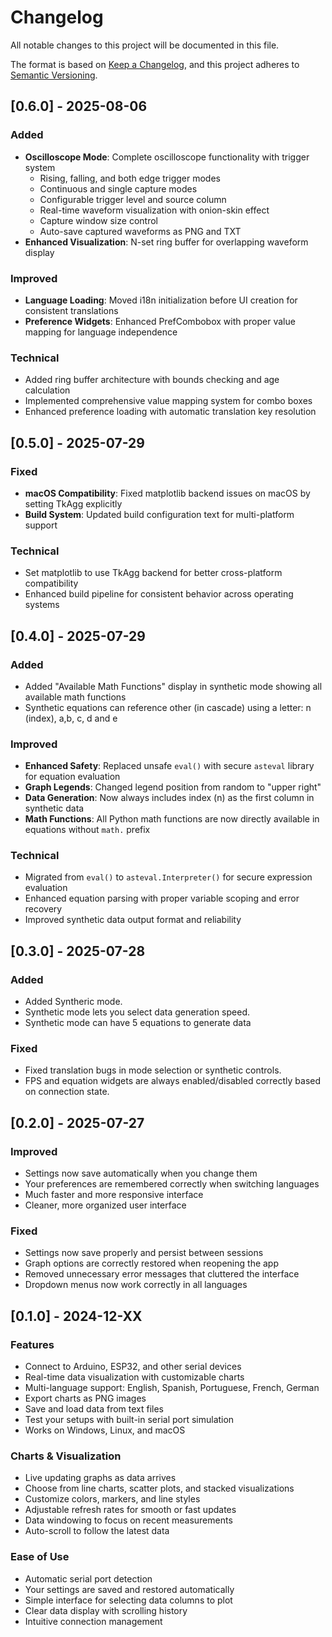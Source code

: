# Changelog

All notable changes to this project will be documented in this file.

The format is based on [Keep a Changelog](https://keepachangelog.com/en/1.0.0/),
and this project adheres to [Semantic Versioning](https://semver.org/spec/v2.0.0.html).

## [0.6.0] - 2025-08-06

### Added
- **Oscilloscope Mode**: Complete oscilloscope functionality with trigger system
  - Rising, falling, and both edge trigger modes
  - Continuous and single capture modes  
  - Configurable trigger level and source column
  - Real-time waveform visualization with onion-skin effect
  - Capture window size control
  - Auto-save captured waveforms as PNG and TXT
- **Enhanced Visualization**: N-set ring buffer for overlapping waveform display

### Improved  
- **Language Loading**: Moved i18n initialization before UI creation for consistent translations
- **Preference Widgets**: Enhanced PrefCombobox with proper value mapping for language independence

### Technical
- Added ring buffer architecture with bounds checking and age calculation
- Implemented comprehensive value mapping system for combo boxes
- Enhanced preference loading with automatic translation key resolution

## [0.5.0] - 2025-07-29

### Fixed
- **macOS Compatibility**: Fixed matplotlib backend issues on macOS by setting TkAgg explicitly
- **Build System**: Updated build configuration text for multi-platform support

### Technical
- Set matplotlib to use TkAgg backend for better cross-platform compatibility
- Enhanced build pipeline for consistent behavior across operating systems

## [0.4.0] - 2025-07-29

### Added
- Added "Available Math Functions" display in synthetic mode showing all available math functions
- Synthetic equations can reference other (in cascade) using a letter: n (index), a,b, c, d and e

### Improved
- **Enhanced Safety**: Replaced unsafe `eval()` with secure `asteval` library for equation evaluation
- **Graph Legends**: Changed legend position from random to "upper right"
- **Data Generation**: Now always includes index (n) as the first column in synthetic data
- **Math Functions**: All Python math functions are now directly available in equations without `math.` prefix

### Technical
- Migrated from `eval()` to `asteval.Interpreter()` for secure expression evaluation
- Enhanced equation parsing with proper variable scoping and error recovery
- Improved synthetic data output format and reliability

## [0.3.0] - 2025-07-28

### Added
- Added Syntheric mode.
- Synthetic mode lets you select data generation speed.
- Synthetic mode can have 5 equations to generate data

### Fixed
- Fixed translation bugs in mode selection or synthetic controls.
- FPS and equation widgets are always enabled/disabled correctly based on connection state.

## [0.2.0] - 2025-07-27

### Improved
- Settings now save automatically when you change them
- Your preferences are remembered correctly when switching languages
- Much faster and more responsive interface
- Cleaner, more organized user interface

### Fixed
- Settings now save properly and persist between sessions
- Graph options are correctly restored when reopening the app
- Removed unnecessary error messages that cluttered the interface
- Dropdown menus now work correctly in all languages

## [0.1.0] - 2024-12-XX

### Features
- Connect to Arduino, ESP32, and other serial devices
- Real-time data visualization with customizable charts
- Multi-language support: English, Spanish, Portuguese, French, German
- Export charts as PNG images
- Save and load data from text files
- Test your setups with built-in serial port simulation
- Works on Windows, Linux, and macOS

### Charts & Visualization
- Live updating graphs as data arrives
- Choose from line charts, scatter plots, and stacked visualizations
- Customize colors, markers, and line styles
- Adjustable refresh rates for smooth or fast updates
- Data windowing to focus on recent measurements
- Auto-scroll to follow the latest data

### Ease of Use
- Automatic serial port detection
- Your settings are saved and restored automatically
- Simple interface for selecting data columns to plot
- Clear data display with scrolling history
- Intuitive connection management
